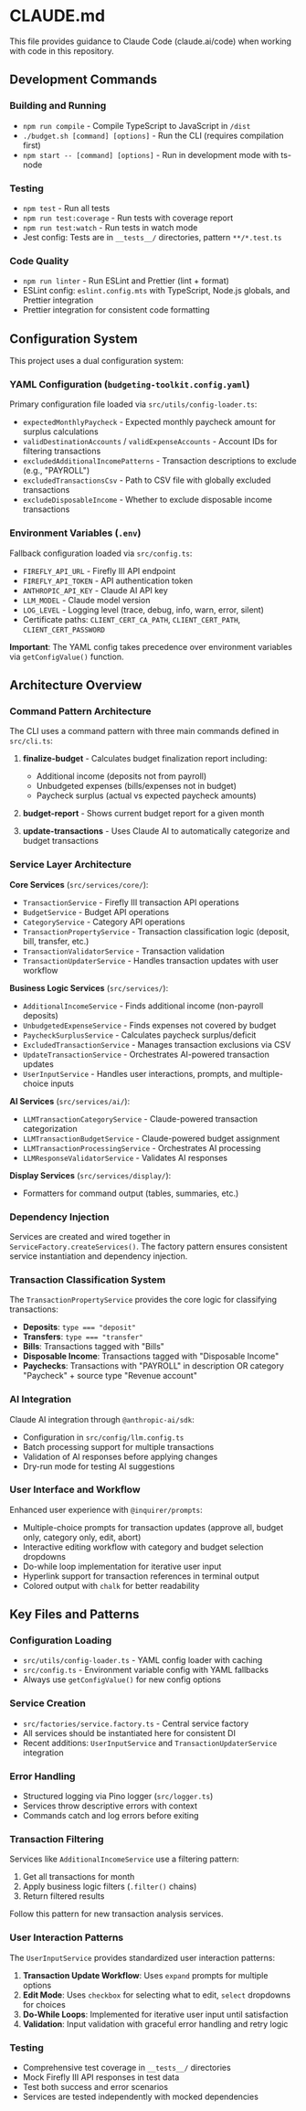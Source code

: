 # CLAUDE.md

This file provides guidance to Claude Code (claude.ai/code) when working with code in this repository.

## Development Commands

### Building and Running

- `npm run compile` - Compile TypeScript to JavaScript in `/dist`
- `./budget.sh [command] [options]` - Run the CLI (requires compilation first)
- `npm start -- [command] [options]` - Run in development mode with ts-node

### Testing

- `npm test` - Run all tests
- `npm run test:coverage` - Run tests with coverage report
- `npm run test:watch` - Run tests in watch mode
- Jest config: Tests are in `__tests__/` directories, pattern `**/*.test.ts`

### Code Quality

- `npm run linter` - Run ESLint and Prettier (lint + format)
- ESLint config: `eslint.config.mts` with TypeScript, Node.js globals, and Prettier integration
- Prettier integration for consistent code formatting

## Configuration System

This project uses a dual configuration system:

### YAML Configuration (`budgeting-toolkit.config.yaml`)

Primary configuration file loaded via `src/utils/config-loader.ts`:

- `expectedMonthlyPaycheck` - Expected monthly paycheck amount for surplus calculations
- `validDestinationAccounts` / `validExpenseAccounts` - Account IDs for filtering transactions
- `excludedAdditionalIncomePatterns` - Transaction descriptions to exclude (e.g., "PAYROLL")
- `excludedTransactionsCsv` - Path to CSV file with globally excluded transactions
- `excludeDisposableIncome` - Whether to exclude disposable income transactions

### Environment Variables (`.env`)

Fallback configuration loaded via `src/config.ts`:

- `FIREFLY_API_URL` - Firefly III API endpoint
- `FIREFLY_API_TOKEN` - API authentication token
- `ANTHROPIC_API_KEY` - Claude AI API key
- `LLM_MODEL` - Claude model version
- `LOG_LEVEL` - Logging level (trace, debug, info, warn, error, silent)
- Certificate paths: `CLIENT_CERT_CA_PATH`, `CLIENT_CERT_PATH`, `CLIENT_CERT_PASSWORD`

**Important**: The YAML config takes precedence over environment variables via `getConfigValue()` function.

## Architecture Overview

### Command Pattern Architecture

The CLI uses a command pattern with three main commands defined in `src/cli.ts`:

1. **finalize-budget** - Calculates budget finalization report including:
    - Additional income (deposits not from payroll)
    - Unbudgeted expenses (bills/expenses not in budget)
    - Paycheck surplus (actual vs expected paycheck amounts)

2. **budget-report** - Shows current budget report for a given month

3. **update-transactions** - Uses Claude AI to automatically categorize and budget transactions

### Service Layer Architecture

**Core Services** (`src/services/core/`):

- `TransactionService` - Firefly III transaction API operations
- `BudgetService` - Budget API operations
- `CategoryService` - Category API operations
- `TransactionPropertyService` - Transaction classification logic (deposit, bill, transfer, etc.)
- `TransactionValidatorService` - Transaction validation
- `TransactionUpdaterService` - Handles transaction updates with user workflow

**Business Logic Services** (`src/services/`):

- `AdditionalIncomeService` - Finds additional income (non-payroll deposits)
- `UnbudgetedExpenseService` - Finds expenses not covered by budget
- `PaycheckSurplusService` - Calculates paycheck surplus/deficit
- `ExcludedTransactionService` - Manages transaction exclusions via CSV
- `UpdateTransactionService` - Orchestrates AI-powered transaction updates
- `UserInputService` - Handles user interactions, prompts, and multiple-choice inputs

**AI Services** (`src/services/ai/`):

- `LLMTransactionCategoryService` - Claude-powered transaction categorization
- `LLMTransactionBudgetService` - Claude-powered budget assignment
- `LLMTransactionProcessingService` - Orchestrates AI processing
- `LLMResponseValidatorService` - Validates AI responses

**Display Services** (`src/services/display/`):

- Formatters for command output (tables, summaries, etc.)

### Dependency Injection

Services are created and wired together in `ServiceFactory.createServices()`. The factory pattern ensures consistent service instantiation and dependency injection.

### Transaction Classification System

The `TransactionPropertyService` provides the core logic for classifying transactions:

- **Deposits**: `type === "deposit"`
- **Transfers**: `type === "transfer"`
- **Bills**: Transactions tagged with "Bills"
- **Disposable Income**: Transactions tagged with "Disposable Income"
- **Paychecks**: Transactions with "PAYROLL" in description OR category "Paycheck" + source type "Revenue account"

### AI Integration

Claude AI integration through `@anthropic-ai/sdk`:

- Configuration in `src/config/llm.config.ts`
- Batch processing support for multiple transactions
- Validation of AI responses before applying changes
- Dry-run mode for testing AI suggestions

### User Interface and Workflow

Enhanced user experience with `@inquirer/prompts`:

- Multiple-choice prompts for transaction updates (approve all, budget only, category only, edit, abort)
- Interactive editing workflow with category and budget selection dropdowns
- Do-while loop implementation for iterative user input
- Hyperlink support for transaction references in terminal output
- Colored output with `chalk` for better readability

## Key Files and Patterns

### Configuration Loading

- `src/utils/config-loader.ts` - YAML config loader with caching
- `src/config.ts` - Environment variable config with YAML fallbacks
- Always use `getConfigValue()` for new config options

### Service Creation

- `src/factories/service.factory.ts` - Central service factory
- All services should be instantiated here for consistent DI
- Recent additions: `UserInputService` and `TransactionUpdaterService` integration

### Error Handling

- Structured logging via Pino logger (`src/logger.ts`)
- Services throw descriptive errors with context
- Commands catch and log errors before exiting

### Transaction Filtering

Services like `AdditionalIncomeService` use a filtering pattern:

1. Get all transactions for month
2. Apply business logic filters (`.filter()` chains)
3. Return filtered results

Follow this pattern for new transaction analysis services.

### User Interaction Patterns

The `UserInputService` provides standardized user interaction patterns:

1. **Transaction Update Workflow**: Uses `expand` prompts for multiple options
2. **Edit Mode**: Uses `checkbox` for selecting what to edit, `select` dropdowns for choices
3. **Do-While Loops**: Implemented for iterative user input until satisfaction
4. **Validation**: Input validation with graceful error handling and retry logic

### Testing

- Comprehensive test coverage in `__tests__/` directories
- Mock Firefly III API responses in test data
- Test both success and error scenarios
- Services are tested independently with mocked dependencies
